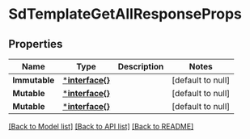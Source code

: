 # SdTemplateGetAllResponseProps

## Properties
Name | Type | Description | Notes
------------ | ------------- | ------------- | -------------
**Immutable** | [***interface{}**](interface{}.md) |  | [default to null]
**Mutable** | [***interface{}**](interface{}.md) |  | [default to null]
**Mutable** | [***interface{}**](interface{}.md) |  | [default to null]

[[Back to Model list]](../README.md#documentation-for-models) [[Back to API list]](../README.md#documentation-for-api-endpoints) [[Back to README]](../README.md)

